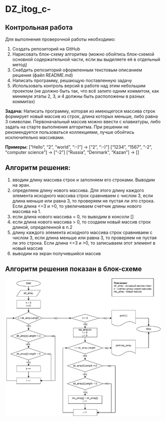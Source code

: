 ﻿# DZ_itog_c-
##  Контрольная работа
Для выполнения проверочной работы необходимо:
1. Создать репозиторий на GitHub
2. Нарисовать блок-схему алгоритма (можно обойтись блок-схемой основной содержательной части, если вы выделяете её в отдельный метод)
3. Снабдить репозиторий оформленным текстовым описанием решения (файл README.md)
4. Написать программу, решающую поставленную задачу
5. Использовать контроль версий в работе над этим небольшим проектом (не должно быть так, что всё залито одним коммитом, как минимум этапы 2, 3, и 4 должны быть расположены в разных коммитах)

**Задача:** Написать программу, которая из имеющегося массива строк формирует новый массив из строк, длина которых меньше, либо равна 3 символам. Первоначальный массив можно ввести с клавиатуры, либо задать на старте выполнения алгоритма. При решении не рекомендуется пользоваться коллекциями, лучше обойтись исключительно массивами.

**Примеры:**
[“Hello”, “2”, “world”, “:-)”] → [“2”, “:-)”]
[“1234”, “1567”, “-2”, “computer science”] → [“-2”]
[“Russia”, “Denmark”, “Kazan”] → []

## Алгоритм решения:
1. вводим длину массива строк и заполняем его строками. Выводим на эран.
2. определяем длину нового массива. Для этого длину каждого элемента исходного массива строк сравниваем с числом 3, если длина меньше или равна 3, то проверяем не пустая ли это строка. Если длина <=3 и >0, то увеличиваем счетчик длины нового массива на 1.
3. если длина нового массива = 0, то выводим в консоли []
4. если длина нового массива > 0, то создаем новый массив строк длиной, определенной в п.2
5. длину каждого элемента исходного массива строк сравниваем с числом 3, если длина меньше или равна 3, то проверяем не пустая ли это строка. Если длина <=3 и >0, то записываем этот элемент в новый массив
6. выводим на экран получившийся массив

## Алгоритм решения показан в блок-схеме
![Алгоритм решения показан в блок-схеме](Block_Diagrams.jpg "Блок-схема")
